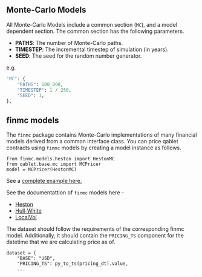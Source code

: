 ## Monte-Carlo Models

All Monte-Carlo Models include a common section (`MC`), and a model dependent section.
The common section has the following parameters.

- **PATHS**: The number of Monte-Carlo paths.
- **TIMESTEP**: The incremental timestep of simulation (in years). 
- **SEED**: The seed for the random number generator.

e.g.
```python
"MC": {
    "PATHS": 100_000,
    "TIMESTEP": 1 / 250,
    "SEED": 1,
},
```
## finmc models

The `finmc` package contains Monte-Carlo implementations of many financial models derived from a common interface class.
You can price qablet contracts using `finmc` models by creating a model instance as follows.

```
from finmc.models.heston import HestonMC
from qablet.base.mc import MCPricer
model = MCPricer(HestonMC)
```

See a [complete example here.](../quickstart.md#example-2-heston-model)

See the documentattion of `finmc` models here -

- [Heston](https://finlib.github.io/finmc/models/heston/)
- [Hull-White](https://finlib.github.io/finmc/models/hullwhite/)
- [LocalVol](https://finlib.github.io/finmc/models/localvol/)

The dataset should follow the requirements of the corresponding finmc model. Additionally,
it should contain the `PRICING_TS` component for the datetime that we are calculating price as of.

```
dataset = {
    "BASE": "USD",
    "PRICING_TS": py_to_ts(pricing_dt).value,
    ...
```